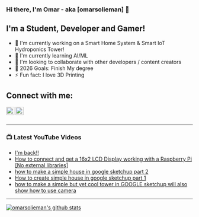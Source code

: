 ### Hi there, I'm Omar - aka [omarsolieman] 👋

## I'm a Student, Developer and Gamer!
- 🔭 I'm currently working on a Smart Home System & Smart IoT Hydroponics Tower!
- 🌱 I'm currently learning AI/ML 
- 🤝 I'm looking to collaborate with other developers / content creators
- 🥅 2026 Goals: Finish My degree
- ⚡ Fun fact: I love 3D Printing

## Connect with me:
[<img align="left" width="22px" src="https://cdn.jsdelivr.net/npm/simple-icons@v3/icons/linkedin.svg" />][linkedin]
[<img align="left" width="22px" src="https://cdn.jsdelivr.net/npm/simple-icons@v3/icons/instagram.svg" />][instagram]
 
<br />
<br />

---

### 📺 Latest YouTube Videos
<!-- YOUTUBE:START -->
- [I'm back!!](https://www.youtube.com/watch?v=-WSCI_DihpI)
- [How to connect and get a 16x2 LCD Display working with a Raspberry Pi [No external libraries]](https://www.youtube.com/watch?v=2g-cPHo07RQ)
- [how to make a simple house in google sketchup part 2](https://www.youtube.com/watch?v=elrsQAXxkGU)
- [How to create simple house in google sketchup part 1](https://www.youtube.com/watch?v=tKeypP5I4OU)
- [how to make a simple but yet cool tower in GOOGLE sketchup will also show how to use camera](https://www.youtube.com/watch?v=76WkGZ65qiY)
<!-- YOUTUBE:END -->

---

[![omarsolieman's github stats](https://github-readme-stats.vercel.app/api?username=omarsolieman)](https://github.com/omarsolieman/github-readme-stats)

 
<br />
<br />

[website]: http://omarsolieman.vercel.app/
[instagram]: https://www.instagram.com/omarsolieman/
[linkedin]:https://www.linkedin.com/in/omarsolieman/
